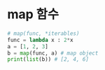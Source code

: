# map 함수

```python
# map(func, *iterables)
func = lambda x : 2*x
a = [1, 2, 3]
b = map(func, a) # map object
print(list(b)) # [2, 4, 6]
```

